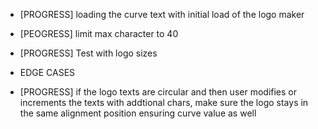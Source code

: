 - [PROGRESS] loading the curve text with initial load of the logo maker
- [PEOGRESS] limit max character to 40 
- [PROGRESS] Test with logo sizes

- EDGE CASES
- [PROGRESS] if the logo texts are circular and then user modifies or increments the texts with addtional chars, make sure the logo stays in the same alignment position ensuring curve value as well 